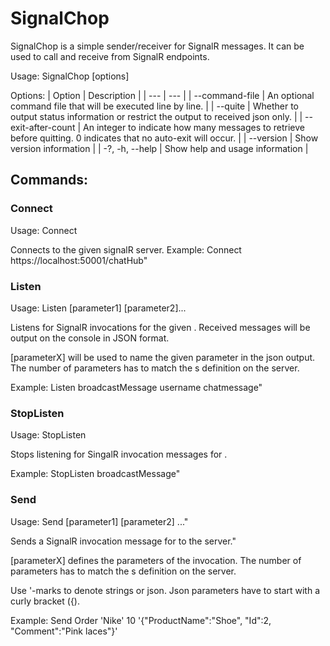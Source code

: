 # SignalChop

SignalChop is a simple sender/receiver for SignalR messages. It can be used to call and receive from SignalR endpoints.

Usage:
  SignalChop [options]

Options:
 | Option | Description |
 | --- | --- |
 | --command-file <command-file>           | An optional command file that will be executed line by line. |
 | --quite                                 | Whether to output status information or restrict the output to received json only. |
 | --exit-after-count <exit-after-count>   | An integer to indicate how many messages to retrieve before quitting. 0 indicates that no auto-exit will occur. |
 | --version                               | Show version information |
 | -?, -h, --help                          | Show help and usage information |
  
## Commands:
  
### Connect
  Usage: Connect <server>

Connects to the given signalR server.
Example: Connect https://localhost:50001/chatHub"
  
### Listen
Usage: Listen <method> [parameter1] [parameter2]...

Listens for SignalR invocations for the given <method>. Received messages will be output on the console in JSON format.

[parameterX] will be used to name the given parameter in the json output. The number of parameters has to match the <method>s definition on the server.

Example: Listen broadcastMessage username chatmessage"
  
### StopListen
Usage: StopListen <method>

Stops listening for SingalR invocation messages for <method>.

Example: StopListen broadcastMessage"

### Send
Usage: Send <method> [parameter1] [parameter2] ..."

Sends a SignalR invocation message for <method> to the server."

[parameterX] defines the parameters of the invocation. The number of parameters has to match the <method>s definition on the server.

Use '-marks to denote strings or json. Json parameters have to start with a curly bracket ({).

Example: Send Order 'Nike' 10 '{\"ProductName\":\"Shoe\", \"Id\":2, \"Comment\":\"Pink laces\"}'
